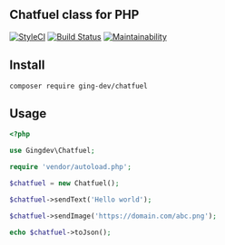 ## Chatfuel class for PHP

[![StyleCI](https://github.styleci.io/repos/267200397/shield?branch=master)](https://github.styleci.io/repos/267200397)
[![Build Status](https://travis-ci.org/ging-dev/chatfuel-class.svg?branch=master)](https://travis-ci.org/ging-dev/chatfuel-class)
[![Maintainability](https://api.codeclimate.com/v1/badges/4ecc0e618c1e52b689f1/maintainability)](https://codeclimate.com/github/ging-dev/chatfuel-class/maintainability)

## Install
    composer require ging-dev/chatfuel
## Usage
```php
<?php

use Gingdev\Chatfuel;

require 'vendor/autoload.php';

$chatfuel = new Chatfuel();

$chatfuel->sendText('Hello world');

$chatfuel->sendImage('https://domain.com/abc.png');

echo $chatfuel->toJson();
